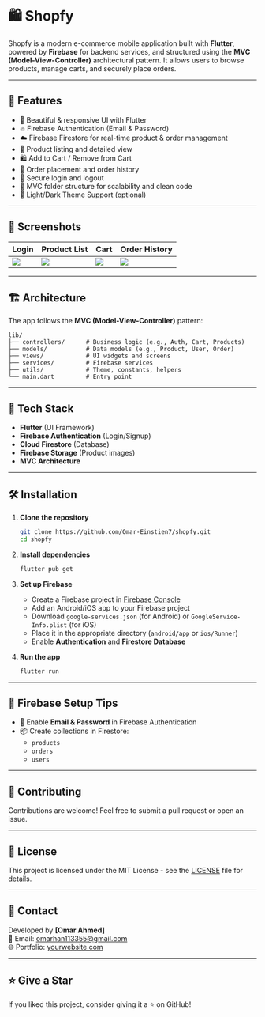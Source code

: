 # 🛍️ Shopfy

Shopfy is a modern e-commerce mobile application built with **Flutter**, powered by **Firebase** for backend services, and structured using the **MVC (Model-View-Controller)** architectural pattern. It allows users to browse products, manage carts, and securely place orders.

---

## 🚀 Features

- 📱 Beautiful & responsive UI with Flutter
- 🔥 Firebase Authentication (Email & Password)
- ☁️ Firebase Firestore for real-time product & order management
- 🛒 Product listing and detailed view
- 🛍️ Add to Cart / Remove from Cart
- 🧾 Order placement and order history
- 🔐 Secure login and logout
- 📂 MVC folder structure for scalability and clean code
- 🌙 Light/Dark Theme Support (optional)

---

## 📸 Screenshots

| Login | Product List | Cart | Order History |
|-------|--------------|------|----------------|
| ![](screenshots/login.png) | ![](screenshots/products.png) | ![](screenshots/cart.png) | ![](screenshots/orders.png) |

---

## 🏗️ Architecture

The app follows the **MVC (Model-View-Controller)** pattern:

```
lib/
├── controllers/      # Business logic (e.g., Auth, Cart, Products)
├── models/           # Data models (e.g., Product, User, Order)
├── views/            # UI widgets and screens
├── services/         # Firebase services
├── utils/            # Theme, constants, helpers
└── main.dart         # Entry point
```

---

## 🔧 Tech Stack

- **Flutter** (UI Framework)
- **Firebase Authentication** (Login/Signup)
- **Cloud Firestore** (Database)
- **Firebase Storage** (Product images)
- **MVC Architecture**

---

## 🛠️ Installation

1. **Clone the repository**
   ```bash
   git clone https://github.com/Omar-Einstien7/shopfy.git
   cd shopfy
   ```

2. **Install dependencies**
   ```bash
   flutter pub get
   ```

3. **Set up Firebase**
   - Create a Firebase project in [Firebase Console](https://console.firebase.google.com/)
   - Add an Android/iOS app to your Firebase project
   - Download `google-services.json` (for Android) or `GoogleService-Info.plist` (for iOS)
   - Place it in the appropriate directory (`android/app` or `ios/Runner`)
   - Enable **Authentication** and **Firestore Database**

4. **Run the app**
   ```bash
   flutter run
   ```

---

## 📁 Firebase Setup Tips

- 🔐 Enable **Email & Password** in Firebase Authentication
- 📦 Create collections in Firestore:
  - `products`
  - `orders`
  - `users`

---

## 🤝 Contributing

Contributions are welcome! Feel free to submit a pull request or open an issue.

---

## 📄 License

This project is licensed under the MIT License - see the [LICENSE](LICENSE) file for details.

---

## 💬 Contact

Developed by **[Omar Ahmed]**  
📧 Email: omarhan113355@gmail.com  
🌐 Portfolio: [yourwebsite.com](https://yourwebsite.com)

---

## ⭐️ Give a Star

If you liked this project, consider giving it a ⭐️ on GitHub!
